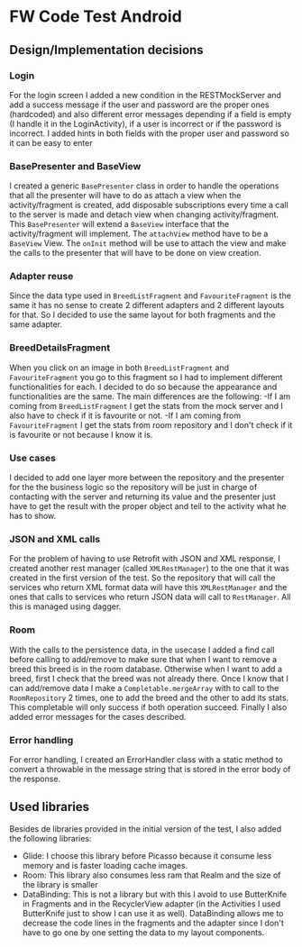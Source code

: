 # FW Code Test Android

## Design/Implementation decisions

### Login
For the login screen I added a new condition in the RESTMockServer and add a success message if the user and password are the proper ones (hardcoded) and also different error messages depending if a field is empty (I handle it in the LoginActivity), if a user is incorrect or if the password is incorrect. I added hints in both fields with the proper user and password so it can be easy to enter

### BasePresenter and BaseView
I created a generic `BasePresenter` class in order to handle the operations that all the presenter will have to do as attach a view when the activity/fragment is created, add disposable subscriptions every time a call to the server is made and detach view when changing activity/fragment. This `BasePresenter` will extend a `BaseView` interface that the activity/fragment will implement. The `attachView` method have to be a `BaseView` View. The `onInit` method will be use to attach the view and make the calls to the presenter that will have to be done on view creation.

### Adapter reuse
Since the data type used in `BreedListFragment` and `FavouriteFragment` is the same it has no sense to create 2 different adapters and 2 different layouts for that. So I decided to use the same layout for both fragments and the same adapter.

### BreedDetailsFragment
When you click on an image in both `BreedListFragment` and `FavouriteFragment` you go to this fragment so I had to implement different functionalities for each. I decided to do so because the appearance and functionalities are the same. The main differences are the following: 
-If I am coming from `BreedListFragment` I get the stats from the mock server and I also have to check if it is favourite or not. 
-If I am coming from `FavouriteFragment` I get the stats from room repository and I don't check if it is favourite or not because I know it is.

### Use cases
I decided to add one layer more between the repository and the presenter for the the business logic so the repository will be just in charge of contacting with the server and returning its value and the presenter just have to get the result with the proper object and tell to the activity what he has to show. 

### JSON and XML calls
For the problem of having to use Retrofit with JSON and XML response, I created another rest manager (called `XMLRestManager`) to the one that it was created in the first version of the test. So the repository that will call the services who return XML format data will have this `XMLRestManager` and the ones that calls to services who return JSON data will call to `RestManager`. All this is managed using dagger. 

### Room
With the calls to the persistence data, in the usecase I added a find call before calling to add/remove to make sure that when I want to remove a breed this breed is in the room database. Otherwise when I want to add a breed, first I check that the breed was not already there. Once I know that I can add/remove data I make a `Completable.mergeArray` with to call to the `RoomRepository` 2 times, one to add the breed and the other to add its stats. This completable will only success if both operation succeed. Finally I also added error messages for the cases described.

### Error handling
For error handling, I created an ErrorHandler class with a static method to convert a throwable in the message string that is stored in the error body of the response.


## Used libraries

Besides de libraries provided in the initial version of the test, I also added the following libraries:

- Glide: I choose this library before Picasso because it consume less memory and is faster loading cache images. 
- Room: This library also consumes less ram that Realm and the size of the library is smaller
- DataBinding: This is not a library but with this I avoid to use ButterKnife in Fragments and in the RecyclerView adapter (in the Activities I used ButterKnife just to show I can use it as well). DataBinding allows me to decrease the code lines in the fragments and the adapter since I don't have to go one by one setting the data to my layout components. 